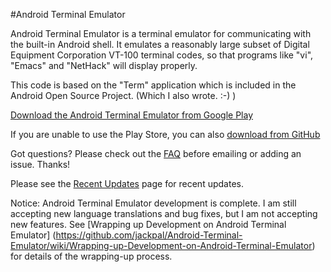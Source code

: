 #Android Terminal Emulator

Android Terminal Emulator is a terminal emulator for communicating with the built-in Android shell.
It emulates a reasonably large subset of Digital Equipment Corporation VT-100 terminal codes, so
that programs like "vi", "Emacs" and "NetHack" will display properly.

This code is based on the "Term" application which is included in the Android Open Source Project. (Which I also wrote. :-) )

[Download the Android Terminal Emulator from Google Play](https://play.google.com/store/apps/details?id=jackpal.androidterm)

If you are unable to use the Play Store, you can also
[download from GitHub](http://jackpal.github.com/Android-Terminal-Emulator/downloads/Term.apk)


Got questions? Please check out the
[FAQ](http://github.com/jackpal/Android-Terminal-Emulator/wiki/Frequently-Asked-Questions)
before emailing or adding an issue. Thanks!

Please see the
[Recent Updates](http://github.com/jackpal/Android-Terminal-Emulator/wiki/Recent-Updates)
page for recent updates.

Notice: Android Terminal Emulator development is complete. I am still accepting new language translations and bug fixes, but I am not accepting new features. See [Wrapping up Development on Android Terminal Emulator]
(https://github.com/jackpal/Android-Terminal-Emulator/wiki/Wrapping-up-Development-on-Android-Terminal-Emulator)
for details of the wrapping-up process.

